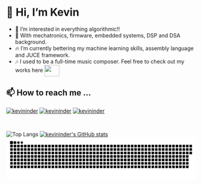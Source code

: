 <h1>👋 Hi, I’m Kevin</h1>

- 👀 I’m interested in everything algorithmic!!
- 🏫 With mechatronics, firmware, embedded systems, DSP and DSA background.
- 🔥 I’m currently bettering my machine learning skills, assembly language and JUCE framework.
- 🎶 I used to be a full-time music composer. Feel free to check out my works here <a href="https://soundcloud.com/kevininder?utm_source=clipboard&utm_medium=text&utm_campaign=social_sharing" target="blank"><img align="center" src="https://camo.githubusercontent.com/6311a2c532907b3b5108440471ff2f3e2ced73242426ea7a9e6ac3da715fcc58/68747470733a2f2f6564656e742e6769746875622e696f2f537570657254696e7949636f6e732f696d616765732f7376672f736f756e64636c6f75642e737667" height="30" width="40" /></a>

<h2>📫 How to reach me ...</h2>
<p align="left">
<a href="https://www.linkedin.com/in/kevininder" target="blank"><img align="center" src="https://raw.githubusercontent.com/rahuldkjain/github-profile-readme-generator/master/src/images/icons/Social/linked-in-alt.svg" alt="kevininder" height="30" width="40" /></a>
<a href="https://www.instagram.com/kevinstaaaaa/" target="blank"><img align="center" src="https://raw.githubusercontent.com/rahuldkjain/github-profile-readme-generator/master/src/images/icons/Social/instagram.svg" alt="kevininder" height="30" width="40" /></a>
<a href="https://www.leetcode.com/kevininder" target="blank"><img align="center" src="https://raw.githubusercontent.com/rahuldkjain/github-profile-readme-generator/master/src/images/icons/Social/leet-code.svg" alt="kevininder" height="30" width="40" /></a>
</p>

&emsp;

![Top Langs](https://github-readme-stats.vercel.app/api/top-langs/?username=kevininder&layout=compact&langs_count=8)
[![kevininder's GitHub stats](https://github-readme-stats.vercel.app/api?username=kevininder)](https://github.com/anuraghazra/github-readme-stats)
![snake](https://github.com/kevininder/kevininder/blob/manual-run-output/only-svg/github-contribution-grid-snake.svg)
